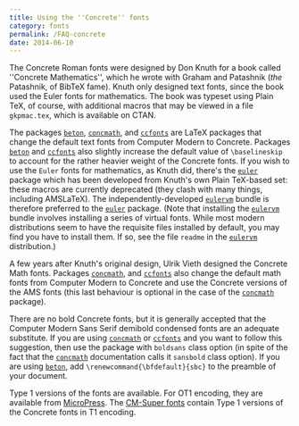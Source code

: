 ```yaml
---
title: Using the ''Concrete'' fonts
category: fonts
permalink: /FAQ-concrete
date: 2014-06-10
---
```


The Concrete Roman fonts were designed by Don Knuth for a book called
''Concrete Mathematics'', which he wrote with Graham and Patashnik
(_the_ Patashnik, of BibTeX fame).  Knuth
only designed text fonts, since the book used the Euler fonts for
mathematics.  The book was typeset using Plain TeX, of course, with
additional macros that may be viewed in a file `gkpmac.tex`,
which is available on CTAN.

The packages [`beton`](https://ctan.org/pkg/beton), [`concmath`](https://ctan.org/pkg/concmath), and
[`ccfonts`](https://ctan.org/pkg/ccfonts) are LaTeX packages that change the default text
fonts from Computer Modern to Concrete.  Packages [`beton`](https://ctan.org/pkg/beton) and
[`ccfonts`](https://ctan.org/pkg/ccfonts) also slightly increase the default value of
`\baselineskip` to account for the rather heavier weight of the
Concrete fonts.  If you wish to use the `Euler` fonts for
mathematics, as Knuth did, there's the [`euler`](https://ctan.org/pkg/euler) package which
has been developed from Knuth's own Plain TeX-based set: these
macros are currently deprecated (they clash with many things, including
AMSLaTeX).  The independently-developed [`eulervm`](https://ctan.org/pkg/eulervm)
bundle is therefore preferred to the [`euler`](https://ctan.org/pkg/euler) package.  (Note
that installing the [`eulervm`](https://ctan.org/pkg/eulervm) bundle involves installing a
series of virtual fonts.  While most modern distributions seem to have
the requisite files installed by default, you may find you have to
install them.  If so, see the file `readme` in the
[`eulervm`](https://ctan.org/pkg/eulervm) distribution.)

A few years after Knuth's original design, Ulrik Vieth
designed the Concrete Math fonts.  Packages
[`concmath`](https://ctan.org/pkg/concmath), and [`ccfonts`](https://ctan.org/pkg/ccfonts) also change the default math
fonts from Computer Modern to Concrete and use the Concrete versions
of the AMS fonts (this last behaviour is optional in the case
of the [`concmath`](https://ctan.org/pkg/concmath) package).

There are no bold Concrete fonts, but it is generally accepted that
the Computer Modern Sans Serif demibold condensed fonts are an
adequate substitute.  If you are using [`concmath`](https://ctan.org/pkg/concmath) or
[`ccfonts`](https://ctan.org/pkg/ccfonts) and you want to follow this suggestion, then use the
package with `boldsans` class option (in spite of the fact
that the [`concmath`](https://ctan.org/pkg/concmath) documentation calls it
`sansbold` class option). If you are using [`beton`](https://ctan.org/pkg/beton),
add
  `\renewcommand{\bfdefault}{sbc}`
to the preamble of your document.

Type&nbsp;1 versions of the fonts are available.  For OT1 encoding,
they are available from [MicroPress](FAQ-psfchoice).  The
[CM-Super fonts](FAQ-textrace) contain Type&nbsp;1 versions
of the Concrete fonts in T1 encoding.


